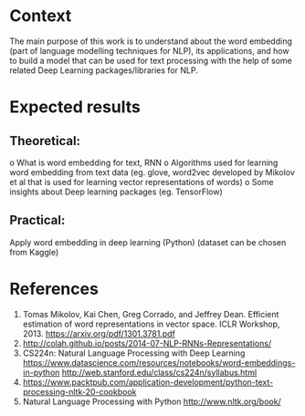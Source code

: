 # Context 
The main purpose of this work is to understand about the word embedding (part of language modelling techniques for NLP), its applications, and how to build a model that can be used for text processing with the help of some related Deep Learning packages/libraries for NLP. 

# Expected results
## Theoretical:
o	What is word embedding for text, RNN
o	Algorithms used for learning word embedding from text data (eg. glove,  word2vec developed by Mikolov et al that is used for learning vector representations of words)
o	Some insights about Deep learning packages (eg. TensorFlow)
## Practical: 
Apply word embedding in deep learning (Python) (dataset can be chosen from Kaggle)

# References

1.	Tomas Mikolov, Kai Chen, Greg Corrado, and Jeffrey Dean. Efficient estimation of word representations in vector space. ICLR Workshop, 2013. https://arxiv.org/pdf/1301.3781.pdf
2.	http://colah.github.io/posts/2014-07-NLP-RNNs-Representations/
3.	CS224n: Natural Language Processing with Deep Learning https://www.datascience.com/resources/notebooks/word-embeddings-in-python http://web.stanford.edu/class/cs224n/syllabus.html
4.	https://www.packtpub.com/application-development/python-text-processing-nltk-20-cookbook
5.	Natural Language Processing with Python http://www.nltk.org/book/

